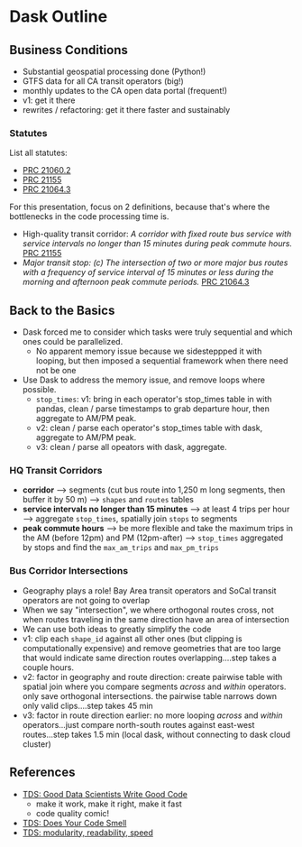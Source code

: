 # Dask Outline

## Business Conditions
* Substantial geospatial processing done (Python!)
* GTFS data for all CA transit operators (big!)
* monthly updates to the CA open data portal (frequent!)
* v1: get it there
* rewrites / refactoring: get it there faster and sustainably

### Statutes
List all statutes: 
* [PRC 21060.2](https://leginfo.legislature.ca.gov/faces/codes_displaySection.xhtml?lawCode=PRC&sectionNum=21060.2.&highlight=true&keyword=bus%20rapid%20transit)
* [PRC 21155](https://leginfo.legislature.ca.gov/faces/codes_displaySection.xhtml?sectionNum=21155.&lawCode=PRC)
* [PRC 21064.3](https://leginfo.legislature.ca.gov/faces/codes_displaySection.xhtml?sectionNum=21064.3.&lawCode=PRC)

For this presentation, focus on 2 definitions, because that's where the bottlenecks in the code processing time is.
* High-quality transit corridor: _A corridor with fixed route bus service with service intervals no longer than 15 minutes during peak commute hours._ [PRC 21155](https://leginfo.legislature.ca.gov/faces/codes_displaySection.xhtml?sectionNum=21155.&lawCode=PRC)
* _Major transit stop:
(c) The intersection of two or more major bus routes with a frequency of service interval of 15 minutes or less during the morning and afternoon peak commute periods._
[PRC 21064.3](https://leginfo.legislature.ca.gov/faces/codes_displaySection.xhtml?sectionNum=21064.3.&lawCode=PRC)

## Back to the Basics
* Dask forced me to consider which tasks were truly sequential and which ones could be parallelized.
    * No apparent memory issue because we sidesteppped it with looping, but then imposed a sequential framework when there need not be one
* Use Dask to address the memory issue, and remove loops where possible.
   * `stop_times`: v1: bring in each operator's stop_times table in with pandas, clean / parse timestamps to grab departure hour, then aggregate to AM/PM peak. 
   * v2: clean / parse each operator's stop_times table with dask, aggregate to AM/PM peak.
   * v3: clean / parse all opeators with dask, aggregate.

### HQ Transit Corridors
* **corridor** --> segments (cut bus route into 1,250 m long segments, then buffer it by 50 m) --> `shapes` and `routes` tables
* **service intervals no longer than 15 minutes** --> at least 4 trips per hour --> aggregate `stop_times`,  spatially join `stops` to segments
* **peak commute hours** --> be more flexible and take the maximum trips in the AM (before 12pm) and PM (12pm-after) --> `stop_times` aggregated by stops and find the `max_am_trips` and `max_pm_trips`

### Bus Corridor Intersections
* Geography plays a role! Bay Area transit operators and SoCal transit operators are not going to overlap
* When we say "intersection", we where orthogonal routes cross, not when routes traveling in the same direction have an area of intersection
* We can use both ideas to greatly simplify the code
* v1: clip each `shape_id` against all other ones (but clipping is computationally expensive) and remove geometries that are too large that would indicate same direction routes overlapping....step takes a couple hours.
* v2: factor in geography and route direction: create pairwise table with spatial join where you compare segments _across_ and _within_ operators. only save orthogonal intersections. the pairwise table narrows down only valid clips....step takes 45 min
* v3: factor in route direction earlier: no more looping _across_ and _within_ operators...just compare north-south routes against east-west routes...step takes 1.5 min (local dask, without connecting to dask cloud cluster)

## References
* [TDS: Good Data Scientists Write Good Code](https://towardsdatascience.com/good-data-scientists-write-good-code-28352a826d1f)
   * make it work, make it right, make it fast
   * code quality comic!
* [TDS: Does Your Code Smell](https://towardsdatascience.com/does-your-code-smell-acb9f24bbb46)
* [TDS: modularity, readability, speed](https://towardsdatascience.com/3-key-components-of-a-well-written-data-model-c426b1c1a293)
